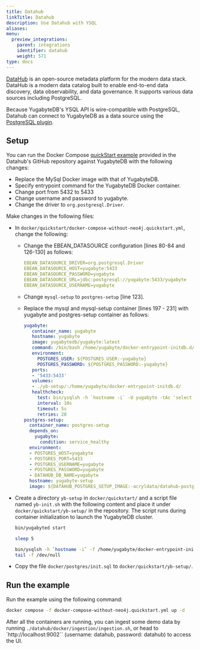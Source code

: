 ```yaml
---
title: Datahub
linkTitle: Datahub
description: Use Datahub with YSQL
aliases:
menu:
  preview_integrations:
    parent: integrations
    identifier: datahub
    weight: 571
type: docs
---
```


[DataHub](https://github.com/datahub-project/datahub) is an open-source metadata platform for the modern data stack. DataHub is a modern data catalog built to enable end-to-end data discovery, data observability, and data governance. It supports various data sources including PostgreSQL.

Because YugabyteDB's YSQL API is wire-compatible with PostgreSQL, Datahub can connect to YugabyteDB as a data source using the [PostgreSQL plugin](https://datahubproject.io/docs/generated/ingestion/sources/postgres/#install-the-plugin).

## Setup

You can run the Docker Compose [quickStart example](https://github.com/datahub-project/datahub/blob/master/docker/quickstart/docker-compose-without-neo4j.quickstart.yml) provided in the Datahub's GitHub repository against YugabyteDB with the following changes:

- Replace the MySql Docker image with that of YugabyteDB.
- Specify entrypoint command for the YugabyteDB Docker container.
- Change port from 5432 to 5433
- Change username and password to yugabyte.
- Change the driver to `org.postgresql.Driver`.

Make changes in the following files:

- In `docker/quickstart/docker-compose-without-neo4j.quickstart.yml`, change the following:

  - Change the EBEAN_DATASOURCE configuration [lines 80-84 and 126-130] as follows:

    ```yaml
    EBEAN_DATASOURCE_DRIVER=org.postgresql.Driver
    EBEAN_DATASOURCE_HOST=yugabyte:5433
    EBEAN_DATASOURCE_PASSWORD=yugabyte
    EBEAN_DATASOURCE_URL=jdbc:postgresql://yugabyte:5433/yugabyte
    EBEAN_DATASOURCE_USERNAME=yugabyte
    ```

  - Change `mysql-setup` to `postgres-setup` [line 123].

  - Replace the mysql and mysql-setup container [lines 197 - 231] with yugabyte and postgres-setup container as follows:

    ```yaml
    yugabyte:
       container_name: yugabyte
       hostname: yugabyte
       image: yugabytedb/yugabyte:latest
       command: /bin/bash /home/yugabyte/docker-entrypoint-initdb.d/yb-init.sh
       environment:
         POSTGRES_USER: ${POSTGRES_USER:-yugabyte}
         POSTGRES_PASSWORD: ${POSTGRES_PASSWORD:-yugabyte}
       ports:
       - '5433:5433'
       volumes:
       - ./yb-setup/:/home/yugabyte/docker-entrypoint-initdb.d/
       healthcheck:
         test: bin/ysqlsh -h `hostname -i` -U yugabyte -tAc 'select 1' -d yugabyte
         interval: 10s
         timeout: 5s
         retries: 20
    postgres-setup:
      container_name: postgres-setup
      depends_on:
        yugabyte:
          condition: service_healthy
      environment:
      - POSTGRES_HOST=yugabyte
      - POSTGRES_PORT=5433
      - POSTGRES_USERNAME=yugabyte
      - POSTGRES_PASSWORD=yugabyte
      - DATAHUB_DB_NAME=yugabyte
      hostname: yugabyte-setup
      image: ${DATAHUB_POSTGRES_SETUP_IMAGE:-acryldata/datahub-postgres-setup}:${DATAHUB_VERSION:-head}
    ```

- Create a directory `yb-setup` in `docker/quickstart/` and a script file named `yb-init.sh` with the following content and place it under `docker/quickstart/yb-setup/` in the repository. The script runs during container initialization to launch the YugabyteDB cluster.

    ```sh
    bin/yugabyted start

    sleep 5

    bin/ysqlsh -h `hostname -i` -f /home/yugabyte/docker-entrypoint-initdb.d/init.sql
    tail -f /dev/null
    ```

- Copy the file `docker/postgres/init.sql` to `docker/quickstart/yb-setup/`.

## Run the example

Run the example using the following command:

```sh
docker compose -f docker-compose-without-neo4j.quickstart.yml up -d
```

After all the containers are running, you can ingest some demo data by running  `./datahub/docker/ingestion/ingestion.sh`, or head to `http://localhost:9002`` (username: datahub, password: datahub) to access the UI.
